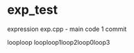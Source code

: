 # exp_test
expression
exp.cpp - main code
1 commit



















looploop
looploop1loop2loop0loop3

